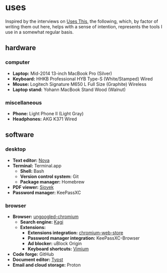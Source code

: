 # uses

Inspired by the interviews on [Uses This](https://usesthis.com), the following, which, by factor of writing them out here, helps with a sense of intention, represents the tools I use in a somewhat regular basis.

## hardware

### computer
- **Laptop:** Mid-2014 13-inch MacBook Pro (Silver)
- **Keyboard:** HHKB Professional HYB Type-S (White/Stamped) Wired
- **Mouse:** Logitech Signature M650 L Full Size (Graphite) Wireless
- **Laptop stand:** Yohann MacBook Stand Wood (Walnut)

### miscellaneous
- **Phone:** Light Phone II (Light Gray)
- **Headphones:** AKG K371 Wired

## software

### desktop
- **Text editor:** [Nova](https://nova.app)
- **Terminal:** Terminal.app
  - **Shell:** Bash
  - **Version control system:** Git
  - **Package manager:** Homebrew
- **PDF viewer:** [Sioyek](https://github.com/ahrm/sioyek)
- **Password manager:** KeePassXC

### browser
- **Browser:** [ungoogled-chromium](https://github.com/ungoogled-software/ungoogled-chromium)
  - **Search engine:** [Kagi](https://kagi.com)
  - **Extensions:**
    - **Extensions integration:** [chromium-web-store](https://github.com/NeverDecaf/chromium-web-store)
    - **Password manager integration:** KeePassXC-Browser
    - **Ad blocker:** uBlock Origin
    - **Keyboard shortcuts:** [Vimium](https://vimium.github.io/)
- **Code forge:** GitHub
- **Document editor:** [Typst](https://typst.app/)
- **Email and cloud storage:** Proton